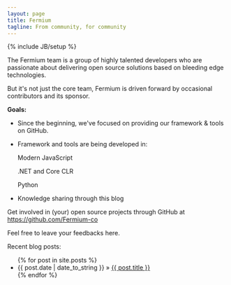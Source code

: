 ```yaml
---
layout: page
title: Fermium
tagline: From community, for community
---
```

{% include JB/setup %}

The Fermium team is a group of highly talented developers who are passionate about delivering open source solutions based on bleeding edge technologies.

But it's not just the core team, Fermium is driven forward by occasional contributors and its sponsor.

**Goals:**

* Since the beginning, we've focused on providing our framework & tools on GitHub.

* Framework and tools are being developed in:

    Modern JavaScript
    
    .NET and Core CLR
    
    Python
    
* Knowledge sharing through this blog

Get involved in (your) open source projects through GitHub at https://github.com/Fermium-co

Feel free to leave your feedbacks here.

Recent blog posts:

<ul class="posts">
  {% for post in site.posts %}
    <li><span>{{ post.date | date_to_string }}</span> &raquo; <a href="{{ BASE_PATH }}{{ post.url }}">{{ post.title }}</a></li>
  {% endfor %}
</ul>